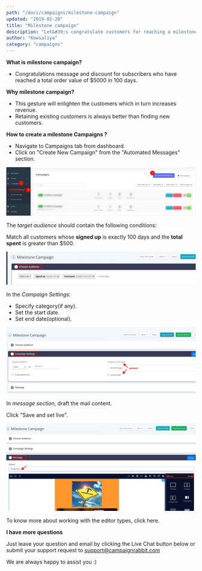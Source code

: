 ```yaml
---
path: "/docs/campaigns/milestone-campaign"
updated: "2019-02-20"
title: "Milestone campaign"
description: "Let&#39;s congratulate customers for reaching a milestone"
author: "Kowsaliya"
category: "campaigns"
---
```

**What is milestone campaign?**
* Congratulations message and discount for subscribers who have reached a total order value of $5000 in 100 days.

**Why milestone campaign?**
* This gesture will enlighten the customers which in turn increases revenue.
* Retaining existing customers is always better than finding new customers.

**How to create a milestone Campaigns ?**
* Navigate to Campaigns tab from dashboard.
* Click on "Create New Campaign" from the "Automated Messages" section.

![AutomatedMessages](https://raw.githubusercontent.com/campaignrabbit/cr-media/master/images/docs/campaigns/automated-campaigns/AutomatedMessages.png)

The *target audience* should contain the following conditions:

Match all customers whose **signed up** is exactly 100 days and the **total spent** is greater than $500.

![AudienceMilestone](https://raw.githubusercontent.com/campaignrabbit/cr-media/master/images/docs/campaigns/automated-campaigns/MilestoneAudience.png)

In the *Campaign Settings:*
* Specify category(if any).
* Set the start date.
* Set end date(optional).

![MilestoneSettings](https://raw.githubusercontent.com/campaignrabbit/cr-media/master/images/docs/campaigns/automated-campaigns/milestoneSetting.png)

In *message section*, draft the mail content.

Click "Save and set live".


![MilestoneBody](https://raw.githubusercontent.com/campaignrabbit/cr-media/master/images/docs/campaigns/automated-campaigns/milestoneBody.png)

To know more about working with the editor types, click <link-text url="https://www.campaignrabbit.com/docs/campaigns/working-with-editor" target="_blank" rel="noopener">here.</link-text>

**I have more questions**

Just leave your question and email by clicking the Live Chat button below or submit your support request to <support@campaignrabbit.com>

We are always happy to assist you :)
